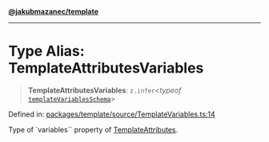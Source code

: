 [**@jakubmazanec/template**](../README.md)

---

# Type Alias: TemplateAttributesVariables

> **TemplateAttributesVariables**: `z.infer`\<_typeof_
> [`templateVariablesSchema`](../variables/templateVariablesSchema.md)\>

Defined in:
[packages/template/source/TemplateVariables.ts:14](https://github.com/jakubmazanec/tools/blob/40ba1fb8bbde716fbe797d7886fffe14521e098a/packages/template/source/TemplateVariables.ts#L14)

Type of `variables`` property of [TemplateAttributes](TemplateAttributes.md).
